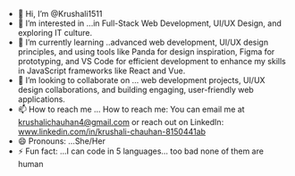 - 👋 Hi, I’m @Krushali1511
- 👀 I’m interested in ...in Full-Stack Web Development, UI/UX Design, and exploring IT culture.
- 🌱 I’m currently learning ..advanced web development, UI/UX design principles, and using tools like Panda for design inspiration, 
Figma for prototyping, and VS Code for efficient development to enhance my skills in JavaScript frameworks like React and Vue.
- 💞️ I’m looking to collaborate on ...  web development projects, UI/UX design collaborations, and building engaging, user-friendly web applications.
- 📫 How to reach me ... How to reach me: You can email me at krushalichauhan4@gmail.com or reach out on LinkedIn: www.linkedin.com/in/krushali-chauhan-8150441ab
- 😄 Pronouns: ...She/Her
- ⚡ Fun fact: ...I can code in 5 languages... too bad none of them are human 
<!---
Krushali1511/Krushali1511 is a ✨ special ✨ repository because its `README.md` (this file) appears on your GitHub profile.
You can click the Preview link to take a look at your changes.
--->
